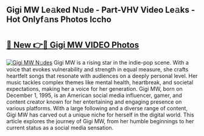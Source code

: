 ## Gigi MW Le𝚊ked N𝚞de - Part-VHV Video Le𝚊ks - Hot Onlyf𝚊ns Photos Iccho

# <h2><a href="http://ac39080.deff.icu/?id=Gigi+MW">🔗 New 👉🔴 Gigi MW VIDEO Photos</a></h2>

[![Gigi MW N𝚞des](https://i.imgur.com/rIISA9y.gif)](http://ac39080.deff.icu/?id=Gigi+MW)
Gigi MW is a rising star in the indie-pop scene. With a voice that evokes vulnerability and strength in equal measure, she crafts heartfelt songs that resonate with audiences on a deeply personal level. Her music tackles complex themes like mental health, heartbreak, and societal expectations, making her a voice for her generation. Gigi MW, born on December 1, 1995, is an American social media influencer, gamer, and content creator known for her entertaining and engaging presence on various platforms. With a large following and a diverse range of content, Gigi MW has carved out a unique niche for herself in the digital world. This article explores the journey of Gigi MW, from her humble beginnings to her current status as a social media sensation.
